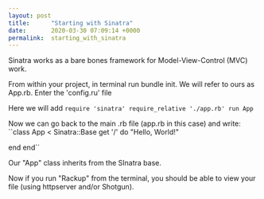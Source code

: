 ```yaml
---
layout: post
title:      "Starting with Sinatra"
date:       2020-03-30 07:09:14 +0000
permalink:  starting_with_sinatra
---
```



Sinatra works as a bare bones framework for Model-View-Control (MVC) work. 

From within your project, in terminal run bundle init. We will refer to ours as App.rb.
Enter the 'config.ru' file

Here we will add 
``require 'sinatra'
require_relative './app.rb'
run App
``

Now we can go back to the main .rb file (app.rb in this case) and write:
``class App < Sinatra::Base
get '/' do
"Hello, World!"

end
end``

Our "App" class inherits from the SInatra base.

Now if you run "Rackup" from the terminal, you should be able to view your file (using httpserver and/or Shotgun).



